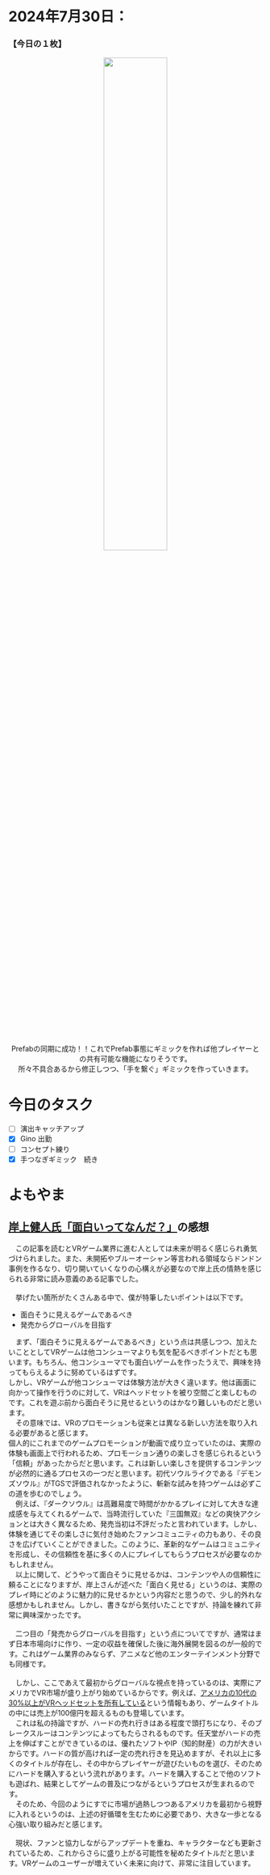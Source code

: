 # 2024年7月30日：
### 【今日の１枚】<br>
<p align="center">
  <img src="https://github.com/user-attachments/assets/67fdffb3-83e9-4941-8fde-5ca88b3d8ec0" width = 50%><br>
  Prefabの同期に成功！！これでPrefab事態にギミックを作れば他プレイヤーとの共有可能な機能になりそうです。<br>
  所々不具合あるから修正しつつ、「手を繋ぐ」ギミックを作っていきます。<br>
</p>

# 今日のタスク
- [ ] 演出キャッチアップ
- [x] Gino 出勤
- [ ] コンセプト練り
- [x] 手つなぎギミック　続き

# よもやま
## [岸上健人氏「面白いってなんだ？」](https://note.com/tokimekishiken/n/nd3f0854cea64)の感想<br>
　この記事を読むとVRゲーム業界に進む人としては未来が明るく感じられ勇気づけられました。また、未開拓やブルーオーシャン等言われる領域ならドンドン事例を作るなり、切り開いていくなりの心構えが必要なので岸上氏の情熱を感じられる非常に読み意義のある記事でした。<br><br>
　挙げたい箇所がたくさんある中で、僕が特筆したいポイントは以下です。
- 面白そうに見えるゲームであるべき
- 発売からグローバルを目指す

　まず、「面白そうに見えるゲームであるべき」という点は共感しつつ、加えたいこととしてVRゲームは他コンシューマよりも気を配るべきポイントだとも思います。もちろん、他コンシューマでも面白いゲームを作ったうえで、興味を持ってもらえるように努めているはずです。<br>しかし、VRゲームが他コンシューマは体験方法が大きく違います。他は画面に向かって操作を行うのに対して、VRはヘッドセットを被り空間ごと楽しむものです。これを遊ぶ前から面白そうに見せるというのはかなり難しいものだと思います。<br>
　その意味では、VRのプロモーションも従来とは異なる新しい方法を取り入れる必要があると感じます。<br>個人的にこれまでのゲームプロモーションが動画で成り立っていたのは、実際の体験も画面上で行われるため、プロモーション通りの楽しさを感じられるという「信頼」があったからだと思います。これは新しい楽しさを提供するコンテンツが必然的に通るプロセスの一つだと思います。初代ソウルライクである『デモンズソウル』がTGSで評価されなかったように、斬新な試みを持つゲームは必ずこの道を歩むのでしょう。<br>
　例えば、『ダークソウル』は高難易度で時間がかかるプレイに対して大きな達成感を与えてくれるゲームで、当時流行していた『三国無双』などの爽快アクションとは大きく異なるため、発売当初は不評だったと言われています。しかし、体験を通じてその楽しさに気付き始めたファンコミュニティの力もあり、その良さを広げていくことができました。このように、革新的なゲームはコミュニティを形成し、その信頼性を基に多くの人にプレイしてもらうプロセスが必要なのかもしれません。<br>
　以上に関して、どうやって面白そうに見せるかは、コンテンツや人の信頼性に頼ることになりますが、岸上さんが述べた「面白く見せる」というのは、実際のプレイ時にどのように魅力的に見せるかという内容だと思うので、少し的外れな感想かもしれません。しかし、書きながら気付いたことですが、持論を練れて非常に興味深かったです。<br><br>
　二つ目の「発売からグローバルを目指す」という点についてですが、通常はまず日本市場向けに作り、一定の収益を確保した後に海外展開を図るのが一般的です。これはゲーム業界のみならず、アニメなど他のエンターテインメント分野でも同様です。<br><br>
　しかし、ここであえて最初からグローバルな視点を持っているのは、実際にアメリカでVR市場が盛り上がり始めているからです。例えば、[アメリカの10代の30%以上がVRヘッドセットを所有している](https://www.moguravr.com/piper-sandler-vr-user-research/)という情報もあり、ゲームタイトルの中には売上が100億円を超えるものも登場しています。<br>
　これは私の持論ですが、ハードの売れ行きはある程度で頭打ちになり、そのブレークスルーはコンテンツによってもたらされるものです。任天堂がハードの売上を伸ばすことができているのは、優れたソフトやIP（知的財産）の力が大きいからです。ハードの質が高ければ一定の売れ行きを見込めますが、それ以上に多くのタイトルが存在し、その中からプレイヤーが遊びたいものを選び、そのためにハードを購入するという流れがあります。ハードを購入することで他のソフトも遊ばれ、結果としてゲームの普及につながるというプロセスが生まれるのです。<br>
　そのため、今回のようにすでに市場が過熱しつつあるアメリカを最初から視野に入れるというのは、上述の好循環を生むために必要であり、大きな一歩となる心強い取り組みだと感じます。<br><br>
　現状、ファンと協力しながらアップデートを重ね、キャラクターなども更新されているため、これからさらに盛り上がる可能性を秘めたタイトルだと思います。VRゲームのユーザーが増えていく未来に向けて、非常に注目しています。
